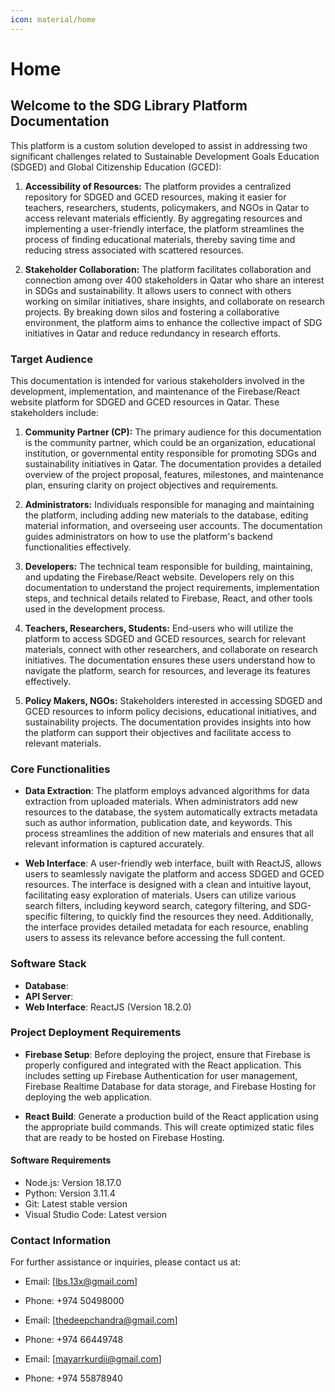 ```yaml
---
icon: material/home
---
```


# **Home**

## Welcome to the SDG Library Platform Documentation

This platform is a custom solution developed to assist in addressing two significant challenges related to Sustainable Development Goals Education (SDGED) and Global Citizenship Education (GCED):

1. **Accessibility of Resources:** The platform provides a centralized repository for SDGED and GCED resources, making it easier for teachers, researchers, students, policymakers, and NGOs in Qatar to access relevant materials efficiently. By aggregating resources and implementing a user-friendly interface, the platform streamlines the process of finding educational materials, thereby saving time and reducing stress associated with scattered resources.

2. **Stakeholder Collaboration:** The platform facilitates collaboration and connection among over 400 stakeholders in Qatar who share an interest in SDGs and sustainability. It allows users to connect with others working on similar initiatives, share insights, and collaborate on research projects. By breaking down silos and fostering a collaborative environment, the platform aims to enhance the collective impact of SDG initiatives in Qatar and reduce redundancy in research efforts.

### Target Audience

This documentation is intended for various stakeholders involved in the development, implementation, and maintenance of the Firebase/React website platform for SDGED and GCED resources in Qatar. These stakeholders include:

1. **Community Partner (CP):** The primary audience for this documentation is the community partner, which could be an organization, educational institution, or governmental entity responsible for promoting SDGs and sustainability initiatives in Qatar. The documentation provides a detailed overview of the project proposal, features, milestones, and maintenance plan, ensuring clarity on project objectives and requirements.

2. **Administrators:** Individuals responsible for managing and maintaining the platform, including adding new materials to the database, editing material information, and overseeing user accounts. The documentation guides administrators on how to use the platform's backend functionalities effectively.

3. **Developers:** The technical team responsible for building, maintaining, and updating the Firebase/React website. Developers rely on this documentation to understand the project requirements, implementation steps, and technical details related to Firebase, React, and other tools used in the development process.

4. **Teachers, Researchers, Students:** End-users who will utilize the platform to access SDGED and GCED resources, search for relevant materials, connect with other researchers, and collaborate on research initiatives. The documentation ensures these users understand how to navigate the platform, search for resources, and leverage its features effectively.

5. **Policy Makers, NGOs:** Stakeholders interested in accessing SDGED and GCED resources to inform policy decisions, educational initiatives, and sustainability projects. The documentation provides insights into how the platform can support their objectives and facilitate access to relevant materials.

### Core Functionalities

- **Data Extraction**: The platform employs advanced algorithms for data extraction from uploaded materials. When administrators add new resources to the database, the system automatically extracts metadata such as author information, publication date, and keywords. This process streamlines the addition of new materials and ensures that all relevant information is captured accurately.

- **Web Interface**: A user-friendly web interface, built with ReactJS, allows users to seamlessly navigate the platform and access SDGED and GCED resources. The interface is designed with a clean and intuitive layout, facilitating easy exploration of materials. Users can utilize various search filters, including keyword search, category filtering, and SDG-specific filtering, to quickly find the resources they need. Additionally, the interface provides detailed metadata for each resource, enabling users to assess its relevance before accessing the full content.

### Software Stack

- **Database**: 
- **API Server**: 
- **Web Interface**: ReactJS (Version 18.2.0)

### Project Deployment Requirements

- **Firebase Setup**: Before deploying the project, ensure that Firebase is properly configured and integrated with the React application. This includes setting up Firebase Authentication for user management, Firebase Realtime Database for data storage, and Firebase Hosting for deploying the web application.

- **React Build**: Generate a production build of the React application using the appropriate build commands. This will create optimized static files that are ready to be hosted on Firebase Hosting.

#### Software Requirements

- Node.js: Version 18.17.0
- Python: Version 3.11.4
- Git: Latest stable version
- Visual Studio Code: Latest version

### Contact Information

For further assistance or inquiries, please contact us at:

- Email: [lbs.13x@gmail.com]
- Phone: +974 50498000

- Email: [thedeepchandra@gmail.com]
- Phone: +974 66449748

- Email: [mayarrkurdii@gmail.com]
- Phone: +974 55878940
